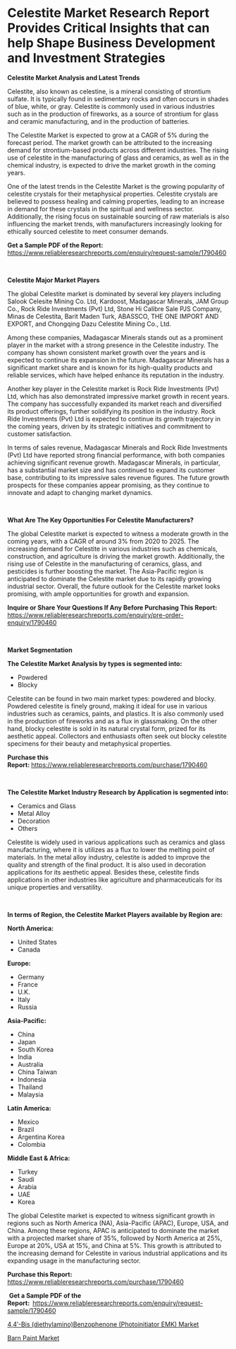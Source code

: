 <p><h1>Celestite Market Research Report Provides Critical Insights that can help Shape Business Development and Investment Strategies</h1></p><p><strong>Celestite Market Analysis and Latest Trends</strong></p>
<p><p>Celestite, also known as celestine, is a mineral consisting of strontium sulfate. It is typically found in sedimentary rocks and often occurs in shades of blue, white, or gray. Celestite is commonly used in various industries such as in the production of fireworks, as a source of strontium for glass and ceramic manufacturing, and in the production of batteries.</p><p>The Celestite Market is expected to grow at a CAGR of 5% during the forecast period. The market growth can be attributed to the increasing demand for strontium-based products across different industries. The rising use of celestite in the manufacturing of glass and ceramics, as well as in the chemical industry, is expected to drive the market growth in the coming years.</p><p>One of the latest trends in the Celestite Market is the growing popularity of celestite crystals for their metaphysical properties. Celestite crystals are believed to possess healing and calming properties, leading to an increase in demand for these crystals in the spiritual and wellness sector. Additionally, the rising focus on sustainable sourcing of raw materials is also influencing the market trends, with manufacturers increasingly looking for ethically sourced celestite to meet consumer demands.</p></p>
<p><strong>Get a Sample PDF of the Report:&nbsp;</strong> <a href="https://www.reliableresearchreports.com/enquiry/request-sample/1790460">https://www.reliableresearchreports.com/enquiry/request-sample/1790460</a></p>
<p>&nbsp;</p>
<p><strong>Celestite Major Market Players</strong></p>
<p><p>The global Celestite market is dominated by several key players including Salook Celesite Mining Co. Ltd, Kardoost, Madagascar Minerals, JAM Group Co., Rock Ride Investments (Pvt) Ltd, Stone Hi Calibre Sale PJS Company, Minas de Celestita, Barit Maden Turk, ABASSCO, THE ONE IMPORT AND EXPORT, and Chongqing Dazu Celestite Mining Co., Ltd. </p><p>Among these companies, Madagascar Minerals stands out as a prominent player in the market with a strong presence in the Celestite industry. The company has shown consistent market growth over the years and is expected to continue its expansion in the future. Madagascar Minerals has a significant market share and is known for its high-quality products and reliable services, which have helped enhance its reputation in the industry.</p><p>Another key player in the Celestite market is Rock Ride Investments (Pvt) Ltd, which has also demonstrated impressive market growth in recent years. The company has successfully expanded its market reach and diversified its product offerings, further solidifying its position in the industry. Rock Ride Investments (Pvt) Ltd is expected to continue its growth trajectory in the coming years, driven by its strategic initiatives and commitment to customer satisfaction.</p><p>In terms of sales revenue, Madagascar Minerals and Rock Ride Investments (Pvt) Ltd have reported strong financial performance, with both companies achieving significant revenue growth. Madagascar Minerals, in particular, has a substantial market size and has continued to expand its customer base, contributing to its impressive sales revenue figures. The future growth prospects for these companies appear promising, as they continue to innovate and adapt to changing market dynamics.</p></p>
<p>&nbsp;</p>
<p><strong>What Are The Key Opportunities For Celestite Manufacturers?</strong></p>
<p><p>The global Celestite market is expected to witness a moderate growth in the coming years, with a CAGR of around 3% from 2020 to 2025. The increasing demand for Celestite in various industries such as chemicals, construction, and agriculture is driving the market growth. Additionally, the rising use of Celestite in the manufacturing of ceramics, glass, and pesticides is further boosting the market. The Asia-Pacific region is anticipated to dominate the Celestite market due to its rapidly growing industrial sector. Overall, the future outlook for the Celestite market looks promising, with ample opportunities for growth and expansion.</p></p>
<p><strong>Inquire or Share Your Questions If Any Before Purchasing This Report:</strong> <a href="https://www.reliableresearchreports.com/enquiry/pre-order-enquiry/1790460">https://www.reliableresearchreports.com/enquiry/pre-order-enquiry/1790460</a></p>
<p>&nbsp;</p>
<p><strong>Market Segmentation</strong></p>
<p><strong>The Celestite Market Analysis by types is segmented into:</strong></p>
<p><ul><li>Powdered</li><li>Blocky</li></ul></p>
<p><p>Celestite can be found in two main market types: powdered and blocky. Powdered celestite is finely ground, making it ideal for use in various industries such as ceramics, paints, and plastics. It is also commonly used in the production of fireworks and as a flux in glassmaking. On the other hand, blocky celestite is sold in its natural crystal form, prized for its aesthetic appeal. Collectors and enthusiasts often seek out blocky celestite specimens for their beauty and metaphysical properties.</p></p>
<p><strong>Purchase this Report:&nbsp;</strong><a href="https://www.reliableresearchreports.com/purchase/1790460">https://www.reliableresearchreports.com/purchase/1790460</a></p>
<p>&nbsp;</p>
<p><strong>The Celestite Market Industry Research by Application is segmented into:</strong></p>
<p><ul><li>Ceramics and Glass</li><li>Metal Alloy</li><li>Decoration</li><li>Others</li></ul></p>
<p><p>Celestite is widely used in various applications such as ceramics and glass manufacturing, where it is utilizes as a flux to lower the melting point of materials. In the metal alloy industry, celestite is added to improve the quality and strength of the final product. It is also used in decoration applications for its aesthetic appeal. Besides these, celestite finds applications in other industries like agriculture and pharmaceuticals for its unique properties and versatility.</p></p>
<p>&nbsp;</p>
<p><strong>In terms of Region, the Celestite Market Players available by Region are:</strong></p>
<p>
    <p> <strong> North America: </strong>
        <ul>
            <li>United States</li>
            <li>Canada</li>
        </ul>
        </p> 
    <p> <strong> Europe: </strong>
        <ul>
            <li>Germany</li>
            <li>France</li>
            <li>U.K.</li>
            <li>Italy</li>
            <li>Russia</li>
        </ul>
        </p> 
    <p> <strong> Asia-Pacific: </strong>
        <ul>
            <li>China</li>
            <li>Japan</li>
            <li>South Korea</li>
            <li>India</li>
            <li>Australia</li>
            <li>China Taiwan</li>
            <li>Indonesia</li>
            <li>Thailand</li>
            <li>Malaysia</li>
        </ul>
        </p> 
    <p> <strong> Latin America: </strong>
        <ul>
            <li>Mexico</li>
            <li>Brazil</li>
            <li>Argentina Korea</li>
            <li>Colombia</li>
        </ul>
        </p> 
    <p> <strong> Middle East & Africa: </strong>
        <ul>
            <li>Turkey</li>
            <li>Saudi</li>
            <li>Arabia</li>
            <li>UAE</li>
            <li>Korea</li>
        </ul>
    </p>
    </p>
<p><p>The global Celestite market is expected to witness significant growth in regions such as North America (NA), Asia-Pacific (APAC), Europe, USA, and China. Among these regions, APAC is anticipated to dominate the market with a projected market share of 35%, followed by North America at 25%, Europe at 20%, USA at 15%, and China at 5%. This growth is attributed to the increasing demand for Celestite in various industrial applications and its expanding usage in the manufacturing sector.</p></p>
<p><strong>Purchase this Report: </strong><a href="https://www.reliableresearchreports.com/purchase/1790460">https://www.reliableresearchreports.com/purchase/1790460</a></p>
<p>&nbsp;<strong>Get a Sample PDF of the Report:&nbsp;&nbsp;</strong><a href="https://www.reliableresearchreports.com/enquiry/request-sample/1790460">https://www.reliableresearchreports.com/enquiry/request-sample/1790460</a></p>
<p><strong></strong></p>
<p><p><a href="https://gamy-alyssum-396.notion.site/4-4-Bis-diethylamino-Benzophenone-Photoinitiator-EMK-Market-Offers-Provide-Insightful-Data-for-t-e84c518f03b945649df6742ff66a8994">4,4′-Bis (diethylamino)Benzophenone (Photoinitiator EMK) Market</a></p><p><a href="https://github.com/RickHolmes3/Market-Research-Report-List-3/blob/main/barn-paint-market.md">Barn Paint Market</a></p></p>